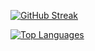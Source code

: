 [![GitHub Streak](https://streak-stats.demolab.com/?user=malciller)](https://git.io/streak-stats)

[![Top Languages](https://github-readme-stats.vercel.app/api/top-langs/?username=malciller)](https://github.com/anuraghazra/github-readme-stats)
